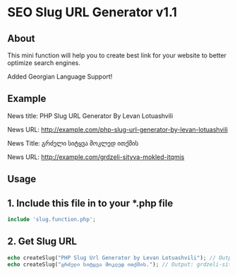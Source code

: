 SEO Slug URL Generator v1.1
==============

## About

This mini function will help you to create best link for your website to better optimize search engines.

Added Georgian Language Support!

## Example

News title: PHP Slug URL Generator By Levan Lotuashvili

News URL: http://example.com/php-slug-url-generator-by-levan-lotuashvili



News Title: გრძელი სიტყვა მოკლედ ითქმის

News URL: http://example.com/grdzeli-sityva-mokled-itqmis

## Usage

## 1. Include this file in to your *.php file
```php
include 'slug.function.php';
```

## 2. Get Slug URL
```php
echo createSlug("PHP Slug Url Generator by Levan Lotuashvili"); // Output: php-slug-url-generator-by-levan-lotuashvili
echo createSlug("გრძელი სიტყვა მოკლედ ითქმის."); // Output: grdzeli-sityva-mokled-itqmis
```
